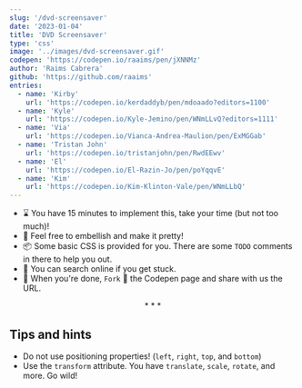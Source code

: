 ```yaml
---
slug: '/dvd-screensaver'
date: '2023-01-04'
title: 'DVD Screensaver'
type: 'css'
image: '../images/dvd-screensaver.gif'
codepen: 'https://codepen.io/raaims/pen/jXNNMz'
author: 'Raims Cabrera'
github: 'https://github.com/raaims'
entries:
  - name: 'Kirby'
    url: 'https://codepen.io/kerdaddyb/pen/mdoaado?editors=1100'
  - name: 'Kyle'
    url: 'https://codepen.io/Kyle-Jemino/pen/WNmLLvQ?editors=1111'
  - name: 'Via'
    url: 'https://codepen.io/Vianca-Andrea-Maulion/pen/ExMGGab'
  - name: 'Tristan John'
    url: 'https://codepen.io/tristanjohn/pen/RwdEEwv'
  - name: 'El'
    url: 'https://codepen.io/El-Razin-Jo/pen/poYqqvE'
  - name: 'Kim'
    url: 'https://codepen.io/Kim-Klinton-Vale/pen/WNmLLbQ'
---
```


* ⌛ You have 15 minutes to implement this, take your time (but not too much)!
* 💅 Feel free to embellish and make it pretty!
* 📦 Some basic CSS is provided for you. There are some `TODO` comments in there to help you out.
* 🧙 You can search online if you get stuck.
* 🎉 When you're done, `Fork` 🍴 the Codepen page and share with us the URL.
  
<p align='center'>* * *</p>

## Tips and hints

- Do not use positioning properties! (`left`, `right`, `top`, and `bottom`)
- Use the `transform` attribute. You have `translate`, `scale`, `rotate`, and more. Go wild!
